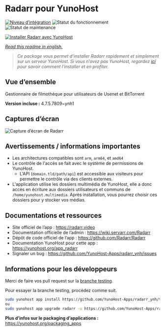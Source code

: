 <!--
N.B.: This README was automatically generated by https://github.com/YunoHost/apps/tree/master/tools/README-generator
It shall NOT be edited by hand.
-->

# Radarr pour YunoHost

[![Niveau d’intégration](https://dash.yunohost.org/integration/radarr.svg)](https://dash.yunohost.org/appci/app/radarr) ![Statut du fonctionnement](https://ci-apps.yunohost.org/ci/badges/radarr.status.svg) ![Statut de maintenance](https://ci-apps.yunohost.org/ci/badges/radarr.maintain.svg)

[![Installer Radarr avec YunoHost](https://install-app.yunohost.org/install-with-yunohost.svg)](https://install-app.yunohost.org/?app=radarr)

*[Read this readme in english.](./README.md)*

> *Ce package vous permet d’installer Radarr rapidement et simplement sur un serveur YunoHost.
Si vous n’avez pas YunoHost, regardez [ici](https://yunohost.org/#/install) pour savoir comment l’installer et en profiter.*

## Vue d’ensemble

Gestionnaire de filmothèque pour utilisateurs de Usenet et BitTorrent

**Version incluse :** 4.7.5.7809~ynh1

## Captures d’écran

![Capture d’écran de Radarr](./doc/screenshots/screenshot.jpg)

## Avertissements / informations importantes

* Les architectures compatibles sont `arm`, `arm64`, et `amd64`
* Le contrôle de l'accès se fait avec le système de permissions de YunoHost.
  * L'API (`domain.tld/path/api`) est accessible aux visiteurs pour permettre le contrôle via des clients externes.
* L'application utilise les dossiers multimédia de YunoHost, elle a donc accès en écriture aux dossiers utilisateurs et communs de `/home/yunohost.multimedia`. Après installation, vous pourrez choisir ces dossiers pour y stocker vos médias.

## Documentations et ressources

* Site officiel de l’app : <https://radarr.video>
* Documentation officielle de l’admin : <https://wiki.servarr.com/Radarr>
* Dépôt de code officiel de l’app : <https://github.com/Radarr/Radarr>
* Documentation YunoHost pour cette app : <https://yunohost.org/app_radarr>
* Signaler un bug : <https://github.com/YunoHost-Apps/radarr_ynh/issues>

## Informations pour les développeurs

Merci de faire vos pull request sur la [branche testing](https://github.com/YunoHost-Apps/radarr_ynh/tree/testing).

Pour essayer la branche testing, procédez comme suit.

``` bash
sudo yunohost app install https://github.com/YunoHost-Apps/radarr_ynh/tree/testing --debug
ou
sudo yunohost app upgrade radarr -u https://github.com/YunoHost-Apps/radarr_ynh/tree/testing --debug
```

**Plus d’infos sur le packaging d’applications :** <https://yunohost.org/packaging_apps>